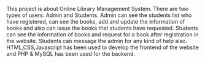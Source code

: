 This project is about Online Library Management System. There are two types of users: Admin and Students. Admin can see the students list who have registered, can see the books, add and update the information of books and also can issue the books that students have requested. Students can see the information of books and request for a book after registration in the website. Students can message the admin for any kind of help also. HTML,CSS,Javascript has been used to develop the frontend of the website and PHP & MySQL has been used for the backend.
